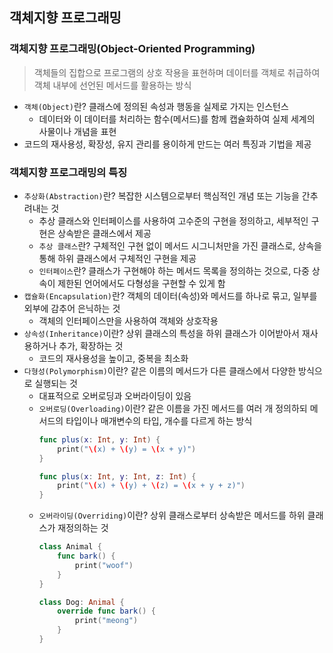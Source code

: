 ## 객체지향 프로그래밍

### 객체지향 프로그래밍(Object-Oriented Programming)
> 객체들의 집합으로 프로그램의 상호 작용을 표현하며 데이터를 객체로 취급하여 객체 내부에 선언된 메서드를 활용하는 방식
- `객체(Object)`란? 클래스에 정의된 속성과 행동을 실제로 가지는 인스턴스
  - 데이터와 이 데이터를 처리하는 함수(메서드)를 함께 캡슐화하여 실제 세계의 사물이나 개념을 표현
- 코드의 재사용성, 확장성, 유지 관리를 용이하게 만드는 여러 특징과 기법을 제공

### 객체지향 프로그래밍의 특징
- `추상화(Abstraction)`란? 복잡한 시스템으로부터 핵심적인 개념 또는 기능을 간추려내는 것
  - 추상 클래스와 인터페이스를 사용하여 고수준의 구현을 정의하고, 세부적인 구현은 상속받은 클래스에서 제공
  - `추상 클래스`란? 구체적인 구현 없이 메서드 시그니처만을 가진 클래스로, 상속을 통해 하위 클래스에서 구체적인 구현을 제공
  - `인터페이스`란? 클래스가 구현해야 하는 메서드 목록을 정의하는 것으로, 다중 상속이 제한된 언어에서도 다형성을 구현할 수 있게 함
- `캡슐화(Encapsulation)`란? 객체의 데이터(속성)와 메서드를 하나로 묶고, 일부를 외부에 감추어 은닉하는 것
  - 객체의 인터페이스만을 사용하여 객체와 상호작용
- `상속성(Inheritance)`이란? 상위 클래스의 특성을 하위 클래스가 이어받아서 재사용하거나 추가, 확장하는 것
  - 코드의 재사용성을 높이고, 중복을 최소화
- `다형성(Polymorphism)`이란? 같은 이름의 메서드가 다른 클래스에서 다양한 방식으로 실행되는 것
  - 대표적으로 오버로딩과 오버라이딩이 있음
  - `오버로딩(Overloading)`이란? 같은 이름을 가진 메서드를 여러 개 정의하되 메서드의 타입이나 매개변수의 타입, 개수를 다르게 하는 방식
    ```Swift
    func plus(x: Int, y: Int) {
        print("\(x) + \(y) = \(x + y)")
    }
    
    func plus(x: Int, y: Int, z: Int) {
        print("\(x) + \(y) + \(z) = \(x + y + z)")
    }
    ```
  - `오버라이딩(Overriding)`이란? 상위 클래스로부터 상속받은 메서드를 하위 클래스가 재정의하는 것
    ```Swift
    class Animal {
        func bark() {
            print("woof")
        }
    }
    
    class Dog: Animal {
        override func bark() {
            print("meong")
        }
    }
    ```
